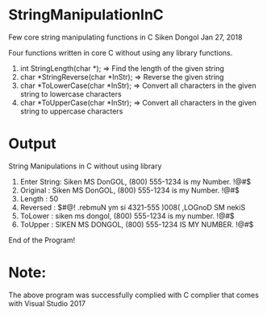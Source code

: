# StringManipulationInC
Few core string manipulating functions in C
Siken Dongol Jan 27, 2018

Four functions written in core C without using any library functions.
1. int StringLength(char *); => Find the length of the given string
2. char *StringReverse(char *InStr); => Reverse the given string
3. char *ToLowerCase(char *InStr); => Convert all characters in the given string to lowercase characters
4. char *ToUpperCase(char *InStr); => Convert all characters in the given string to uppercase characters

# Output
String Manipulations in C without using library

1. Enter String: Siken MS DonGOL, (800) 555-1234 is my Number. !@#$
2. Original : Siken MS DonGOL, (800) 555-1234 is my Number. !@#$
3. Length   : 50
4. Reversed : $#@! .rebmuN ym si 4321-555 )008( ,LOGnoD SM nekiS
5. ToLower  : siken ms dongol, (800) 555-1234 is my number. !@#$
6. ToUpper  : SIKEN MS DONGOL, (800) 555-1234 IS MY NUMBER. !@#$

End of the Program!

Note:
=====
The above program was successfully complied with C complier that comes with Visual Studio 2017
